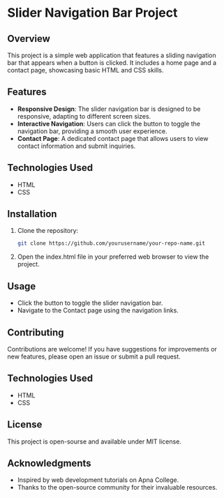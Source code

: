 # Slider Navigation Bar Project

## Overview
This project is a simple web application that features a sliding navigation bar that appears when a button is clicked. It includes a home page and a contact page, showcasing basic HTML and CSS skills.

## Features
- **Responsive Design**: The slider navigation bar is designed to be responsive, adapting to different screen sizes.
- **Interactive Navigation**: Users can click the button to toggle the navigation bar, providing a smooth user experience.
- **Contact Page**: A dedicated contact page that allows users to view contact information and submit inquiries.

## Technologies Used
- HTML
- CSS

## Installation
1. Clone the repository:
   ```bash
   git clone https://github.com/yourusername/your-repo-name.git
2. Open the index.html file in your preferred web browser to view the project.

## Usage 
- Click the button to toggle the slider navigation bar.
- Navigate to the Contact page using the navigation links.

## Contributing
Contributions are welcome! If you have suggestions for improvements or new features, please open an issue or submit a pull request.

## Technologies Used
- HTML
- CSS

## License
This project is open-sourse and available under MIT license.

## Acknowledgments
- Inspired by web development tutorials on Apna College.
- Thanks to the open-source community for their invaluable resources.